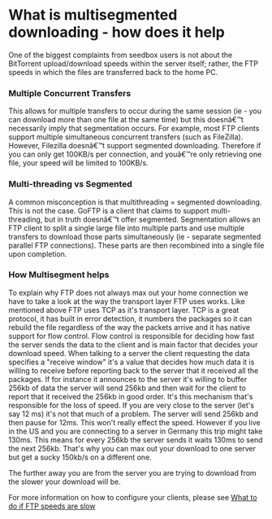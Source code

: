 What is multisegmented downloading - how does it help
=====================================================

One of the biggest complaints from seedbox users is not about the BitTorrent upload/download speeds within the server itself; rather, the FTP speeds in which the files are transferred back to the home PC.  
  

### Multiple Concurrent Transfers

  
This allows for multiple transfers to occur during the same session (ie - you can download more than one file at the same time) but this doesnâ€™t necessarily imply that segmentation occurs. For example, most FTP clients support multiple simultaneous concurrent transfers (such as FileZilla). However, Filezilla doesnâ€™t support segmented downloading. Therefore if you can only get 100KB/s per connection, and youâ€™re only retrieving one file, your speed will be limited to 100KB/s.  
  

### Multi-threading vs Segmented

  
A common misconception is that multithreading = segmented downloading. This is not the case. GoFTP is a client that claims to support multi-threading, but in truth doesnâ€™t offer segmented. Segmentation allows an FTP client to split a single large file into multiple parts and use multiple transfers to download those parts simultaneously (ie - separate segmented parallel FTP connections). These parts are then recombined into a single file upon completion.  
  

### How Multisegment helps

  
To explain why FTP does not always max out your home connection we have to take a look at the way the transport layer FTP uses works. Like mentioned above FTP uses TCP as it's transport layer. TCP is a great protocol, it has built in error detection, it numbers the packages so it can rebuild the file regardless of the way the packets arrive and it has native support for flow control. Flow control is responsible for deciding how fast the server sends the data to the client and is main factor that decides your download speed. When talking to a server the client requesting the data specifies a "receive window" it's a value that decides how much data it is willing to receive before reporting back to the server that it received all the packages. If for instance it announces to the server it's willing to buffer 256kb of data the server will send 256kb and then wait for the client to report that it received the 256kb in good order. It's this mechanism that's responsible for the loss of speed. If you are very close to the server (let's say 12 ms) it's not that much of a problem. The server will send 256kb and then pause for 12ms. This won't really effect the speed. However if you live in the US and you are connecting to a server in Germany this trip might take 130ms. This means for every 256kb the server sends it waits 130ms to send the next 256kb. That's why you can max out your download to one server but get a sucky 150kb/s on a different one.  
  
The further away you are from the server you are trying to download from the slower your download will be.  
  
For more information on how to configure your clients, please see [What to do if FTP speeds are slow](https://www.feralhosting.com/faq/view?question=28)  
  

